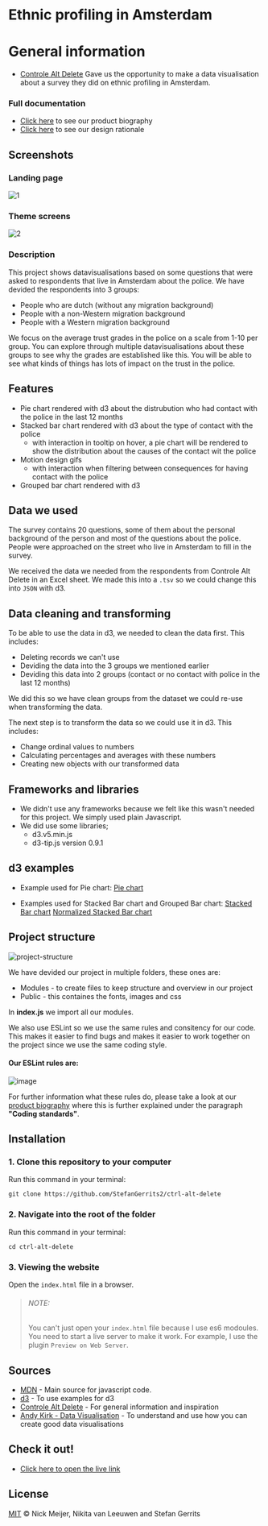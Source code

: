 # Ethnic profiling in Amsterdam

# General information

* [Controle Alt Delete](https://controlealtdelete.nl/) Gave us the opportunity to make a data visualisation about a survey they did on ethnic profiling in Amsterdam.

### Full documentation

* [Click here]() to see our product biography
* [Click here]() to see our design rationale

## Screenshots

### Landing page
![1](https://user-images.githubusercontent.com/45566396/72608412-e4e36300-3922-11ea-803e-f77c802f0690.png)

### Theme screens
![2](https://user-images.githubusercontent.com/45566396/72608582-4572a000-3923-11ea-8c09-6d9de5056ae3.png)

### Description

This project shows datavisualisations based on some questions that were asked to respondents that live in Amsterdam about the police. We have devided the respondents into 3 groups:
* People who are dutch (without any migration background)
* People with a non-Western migration background
* People with a Western migration background

We focus on the average trust grades in the police on a scale from 1-10 per group. You can explore through multiple datavisualisations about these groups to see why the grades are established like this. You will be able to see what kinds of things has lots of impact on the trust in the police.

## Features

* Pie chart rendered with d3 about the distrubution who had contact with the police in the last 12 months
* Stacked bar chart rendered with d3 about the type of contact with the police
    * with interaction in tooltip on hover, a pie chart will be rendered to show the distribution about the causes of the contact wit the police
* Motion design gifs 
    * with interaction when filtering between consequences for having contact with the police
* Grouped bar chart rendered with d3

## Data we used

The survey contains 20 questions, some of them about the personal background of the person and most of the questions about the police. People were approached on the street who live in Amsterdam to fill in the survey.

We received the data we needed from the respondents from Controle Alt Delete in an Excel sheet. We made this into a `.tsv` so we could change this into `JSON` with d3.

## Data cleaning and transforming

To be able to use the data in d3, we needed to clean the data first. This includes:
* Deleting records we can't use
* Deviding the data into the 3 groups we mentioned earlier
* Deviding this data into 2 groups (contact or no contact with police in the last 12 months)

We did this so we have clean groups from the dataset we could re-use when transforming the data.

The next step is to transform the data so we could use it in d3. This includes:

* Change ordinal values to numbers
* Calculating percentages and averages with these numbers
* Creating new objects with our transformed data

## Frameworks and libraries

* We didn't use any frameworks because we felt like this wasn't needed for this project. We simply used plain Javascript.
* We did use some libraries;
    * d3.v5.min.js
    * d3-tip.js version 0.9.1

## d3 examples

* Example used for Pie chart:
[Pie chart](https://observablehq.com/@d3/pie-chart)

* Examples used for Stacked Bar chart and Grouped Bar chart:
[Stacked Bar chart](https://observablehq.com/@d3/stacked-bar-chart)
[Normalized Stacked Bar chart](https://observablehq.com/@d3/stacked-normalized-horizontal-bar)


## Project structure

![project-structure](https://user-images.githubusercontent.com/45566396/72612976-98058980-392e-11ea-8267-c5e6b050d0ed.png)

We have devided our project in multiple folders, these ones are:
* Modules - to create files to keep structure and overview in our project
* Public - this containes the fonts, images and css

In **index.js** we import all our modules.

We also use ESLint so we use the same rules and consitency for our code. This makes it easier to find bugs and makes it easier to work together on the project since we use the same coding style.

#### Our ESLint rules are:

![image](https://user-images.githubusercontent.com/45566396/72613363-97212780-392f-11ea-838d-c76eaa51f943.png)

For further information what these rules do, please take a look at our [product biography]() where this is further explained under the paragraph **"Coding standards"**.


## Installation

### 1. Clone this repository to your computer
Run this command in your terminal:

`git clone https://github.com/StefanGerrits2/ctrl-alt-delete`
### 2. Navigate into the root of the folder
Run this command in your terminal:

`cd ctrl-alt-delete`

### 3. Viewing the website
Open the `index.html` file in a browser.

>
> ###### NOTE:
> You can't just open your `index.html` file because I use es6 modoules. You need to start a live server to make it work. For example, I use the plugin `Preview on Web Server`.

## Sources

* [MDN](https://developer.mozilla.org/nl/) - Main source for javascript code.
* [d3](https://d3js.org/) - To use examples for d3
* [Controle Alt Delete](https://controlealtdelete.nl/) - For general information and inspiration
* [Andy Kirk - Data Visualisation](https://www.bol.com/nl/f/data-visualisation/9200000037335441/) - To understand and use how you can create good data visualisations

## Check it out!

* [Click here to open the live link](https://stefangerrits2.github.io/ctrl-alt-delete/)

## License

[MIT](https://github.com/StefanGerrits2/ctrl-alt-delete/blob/master/LICENSE.txt) © Nick Meijer, Nikita van Leeuwen and Stefan Gerrits